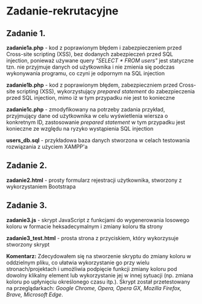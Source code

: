 # Zadanie-rekrutacyjne


## Zadanie 1.

**zadanie1a.php** - kod z poprawionym błędem i zabezpieczeniem przed Cross-site scripting (XSS), bez dodanych zabezpieczeń przed SQL injection, ponieważ używane query *"SELECT * FROM users"* jest statyczne tzn. nie przyjmuje danych od użytkownika i nie zmienia się podczas wykonywania programu, co czyni je odpornym na SQL injection

**zadanie1b.php** - kod z poprawionym błędem, zabezpieczniem przed Cross-site scripting (XSS), wykorzystujący *prepared statement* do zabezpieczenia przed SQL injection, mimo iż w tym przypadku nie jest to konieczne

**zadanie1c.php** - zmodyfikowany na potrzeby zadania przykład, przyjmujący dane od użytkownika w celu wyświetlenia wiersza o konkretnym ID, zastosowanie *prepared statement* w tym przypadku jest konieczne ze względu na ryzyko wystąpienia SQL injection

**users_db.sql** - przykładowa baza danych stworzona w celach testowania rozwiązania z użyciem XAMPP'a

## Zadanie 2.

**zadanie2.html** - prosty formularz rejestracji użytkownika, stworzony z wykorzystaniem Bootstrapa

## Zadanie 3.

**zadanie3.js** - skrypt JavaScript z funkcjami do wygenerowania losowego koloru w formacie heksadecymalnym i zmiany koloru tła strony

**zadanie3_test.html** - prosta strona z przyciskiem, który wykorzysuje stworzony skrypt

**Komentarz:** Zdecydowałem się na stworzenie skryptu do zmiany koloru w oddzielnym pliku, co ułatwia wykorzystanie go przy wielu stronach/projektach i umożliwia podpięcie funkcji zmiany koloru pod dowolny klikalny element lub wykorzystanie jej w innej sytuacji (np. zmiana koloru po upłynięciu określonego czasu itp.). Skrypt został przetestowany na przeglądarkach: *Google Chrome, Opera, Opera GX, Mozilla Firefox, Brave, Microsoft Edge*.
